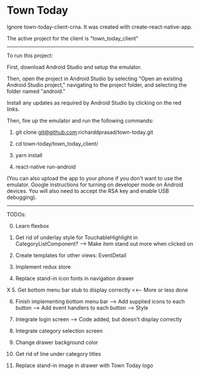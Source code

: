 # Town Today

Ignore town-today-client-crna. It was created with create-react-native-app.

The active project for the client is "town_today_client"

------------------------------------------------------------------------------

To run this project:

First, download Android Studio and setup the emulator.

Then, open the project in Android Studio by selecting 
"Open an existing Android Studio project," navigating to
the project folder, and selecting the folder named "android."

Install any updates as required by Android Studio by clicking on
the red links.

Then, fire up the emulator and run the following commands:

1. git clone git@github.com:richarddprasad/town-today.git

2. cd town-today/town_today_client/

3. yarn install

4. react-native run-android

(You can also upload the app to your phone if you don't
want to use the emulator. Google instructions for turning
on developer mode on Android devices. You will also need
to accept the RSA key and enable USB debugging).

------------------------------------------------------------------------------

TODOs:

0. Learn flexbox

1. Get rid of underlay style for TouchableHighlight in CategoryListComponent?
--> Make item stand out more when clicked on

2. Create templates for other views: EventDetail
3. Implement redux store
4. Replace stand-in icon fonts in navigation drawer

X 5. Get bottom menu bar stub to display correctly <<-- More or less done

6. Finish implementing bottom menu bar
--> Add supplied icons to each button
--> Add event handlers to each button
--> Style

7. Integrate login screen
--> Code added, but doesn't display correctly

8. Integrate category selection screen
9. Change drawer background color
10. Get rid of line under category titles
11. Replace stand-in image in drawer with Town Today logo
